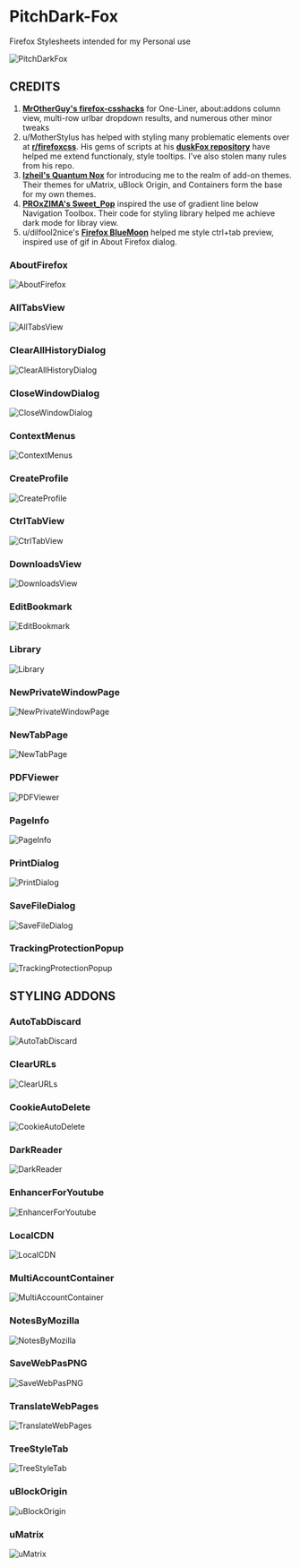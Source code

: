 # PitchDark-Fox
Firefox Stylesheets intended for my Personal use

![PitchDarkFox](https://github.com/im-hm/PitchDark-Fox/blob/main/Previews/pitchdarkfox.gif)

## CREDITS

1. [**MrOtherGuy's firefox-csshacks**](https://github.com/MrOtherGuy/firefox-csshacks) for One-Liner, about:addons column view, multi-row urlbar dropdown results, and numerous other minor tweaks
2. u/MotherStylus has helped with styling many problematic elements over at [**r/firefoxcss**](https://reddit.com/r/firefoxcss). His gems of scripts at his [**duskFox repository**](https://github.com/aminomancer/uc.css.js) have helped me extend functionaly, style tooltips. I've also stolen many rules from his repo.
3. [**Izheil's Quantum Nox**](https://github.com/Izheil/Quantum-Nox-Firefox-Dark-Full-Theme/) for introducing me to the realm of add-on themes. Their themes for uMatrix, uBlock Origin, and Containers form the base for my own themes. 
4. [**PROxZIMA's Sweet_Pop**](https://github.com/PROxZIMA/Firefox-Theme/) inspired the use of gradient line below Navigation Toolbox. Their code for styling library helped me achieve dark mode for libray view.
5. u/dilfool2nice's [**Firefox BlueMoon**](https://github.com/GrosBourrin/FIREFOX-BLUE-MOON/) helped me style ctrl+tab preview, inspired use of gif in About Firefox dialog.

### AboutFirefox
![AboutFirefox](https://github.com/im-hm/PitchDark-Fox/blob/main/Previews/AboutFirefox.png)

### AllTabsView
![AllTabsView](https://github.com/im-hm/PitchDark-Fox/blob/main/Previews/AllTabsView.png)

### ClearAllHistoryDialog
![ClearAllHistoryDialog](https://github.com/im-hm/PitchDark-Fox/blob/main/Previews/ClearAllHistoryDialog.png)

### CloseWindowDialog
![CloseWindowDialog](https://github.com/im-hm/PitchDark-Fox/blob/main/Previews/CloseWindowDialog.png)

### ContextMenus
![ContextMenus](https://github.com/im-hm/PitchDark-Fox/blob/main/Previews/ContextMenus.png)

### CreateProfile
![CreateProfile](https://github.com/im-hm/PitchDark-Fox/blob/main/Previews/CreateProfile.png)

### CtrlTabView
![CtrlTabView](https://github.com/im-hm/PitchDark-Fox/blob/main/Previews/Ctrl%2BTabView.png)

### DownloadsView
![DownloadsView](https://github.com/im-hm/PitchDark-Fox/blob/main/Previews/DownloadsView.png)

### EditBookmark
![EditBookmark](https://github.com/im-hm/PitchDark-Fox/blob/main/Previews/EditBookmark.png)

### Library
![Library](https://github.com/im-hm/PitchDark-Fox/blob/main/Previews/Library.png)

### NewPrivateWindowPage
![NewPrivateWindowPage](https://github.com/im-hm/PitchDark-Fox/blob/main/Previews/NewPrivateWindowPage.png)

### NewTabPage
![NewTabPage](https://github.com/im-hm/PitchDark-Fox/blob/main/Previews/NewTabPage.png)

### PDFViewer
![PDFViewer](https://github.com/im-hm/PitchDark-Fox/blob/main/Previews/PDFViewer.png)

### PageInfo
![PageInfo](https://github.com/im-hm/PitchDark-Fox/blob/main/Previews/PageInfo.png)

### PrintDialog
![PrintDialog](https://github.com/im-hm/PitchDark-Fox/blob/main/Previews/PrintDialog.png)

### SaveFileDialog
![SaveFileDialog](https://github.com/im-hm/PitchDark-Fox/blob/main/Previews/SaveFileDialog.png)

### TrackingProtectionPopup
![TrackingProtectionPopup](https://github.com/im-hm/PitchDark-Fox/blob/main/Previews/TrackingProtectionPopup.png)

## STYLING ADDONS

### AutoTabDiscard
![AutoTabDiscard](https://github.com/im-hm/PitchDark-Fox/blob/main/Previews/addon_AutoTabDiscard.png)

### ClearURLs
![ClearURLs](https://github.com/im-hm/PitchDark-Fox/blob/main/Previews/addon_ClearURLs.png)

### CookieAutoDelete
![CookieAutoDelete](https://github.com/im-hm/PitchDark-Fox/blob/main/Previews/addon_CookieAutoDelete.png)

### DarkReader
![DarkReader](https://github.com/im-hm/PitchDark-Fox/blob/main/Previews/addon_DarkReader.png)

### EnhancerForYoutube
![EnhancerForYoutube](https://github.com/im-hm/PitchDark-Fox/blob/main/Previews/addon_EnhancerForYoutube.png)

### LocalCDN
![LocalCDN](https://github.com/im-hm/PitchDark-Fox/blob/main/Previews/addon_LocalCDN.png)

### MultiAccountContainer
![MultiAccountContainer](https://github.com/im-hm/PitchDark-Fox/blob/main/Previews/addon_MultiAccountContainer.png)

### NotesByMozilla
![NotesByMozilla](https://github.com/im-hm/PitchDark-Fox/blob/main/Previews/addon_NotesByMozilla.png)

### SaveWebPasPNG
![SaveWebPasPNG](https://github.com/im-hm/PitchDark-Fox/blob/main/Previews/addon_SaveWebPasPNG.png)

### TranslateWebPages
![TranslateWebPages](https://github.com/im-hm/PitchDark-Fox/blob/main/Previews/addon_TranslateWebPages.png)

### TreeStyleTab
![TreeStyleTab](https://github.com/im-hm/PitchDark-Fox/blob/main/Previews/addon_TreeStyleTab.png)

### uBlockOrigin
![uBlockOrigin](https://github.com/im-hm/PitchDark-Fox/blob/main/Previews/addon_uBlockOrigin.png)

### uMatrix
![uMatrix](https://github.com/im-hm/PitchDark-Fox/blob/main/Previews/addon_uMatrix.png)
